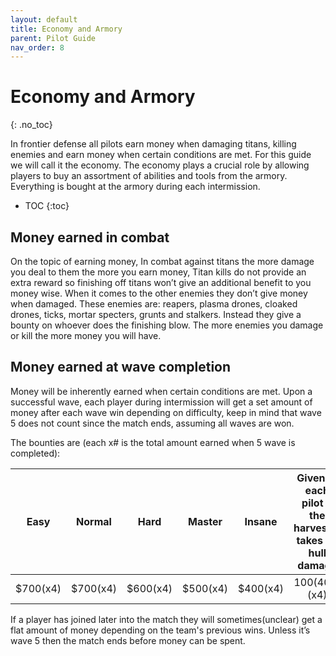 ```yaml
---
layout: default
title: Economy and Armory
parent: Pilot Guide
nav_order: 8
---
```


# Economy and Armory
{: .no_toc}

In frontier defense all pilots earn money when damaging titans, killing enemies and earn money when certain conditions are met. For this guide we will call it the economy. The economy plays a crucial role by allowing players to buy an assortment of abilities and tools from the armory. Everything is bought at the armory during each intermission.

- TOC
{:toc}

## Money earned in combat

On the topic of earning money, In combat against titans the more damage you deal to them the more you earn money, Titan kills do not provide an extra reward so finishing off titans won’t give an additional benefit to you money wise. When it comes to the other enemies they don’t give money when damaged. These enemies are: reapers, plasma drones, cloaked drones, ticks, mortar specters, grunts and stalkers. Instead they give a bounty on whoever does the finishing blow. The more enemies you damage or kill the more money you will have.

## Money earned at wave completion

Money will be inherently earned when certain conditions are met. Upon a successful wave, each player during intermission will get a set amount of money after each wave win depending on difficulty, keep in mind that wave 5 does not count since the match ends, assuming all waves are won.

The bounties are (each x# is the total amount earned when 5 wave is completed):

|   Easy   |  Normal  |   Hard   |  Master  |  Insane  | Given to each pilot if the harvester takes no hull damage | Will be rewarded to the wave mvp | Will be rewarded to any pilot individually that didn’t die in the previous wave. |
| :------: | :------: | :------: | :------: | :------: | :-------------------------------------------------------: | :------------------------------: | :------------------------------------------------------------------------------: |
| $700(x4) | $700(x4) | $600(x4) | $500(x4) | $400(x4) |                      $100($400)(x4)                       |             $100(x4)             |                                  $100(400)(x4)                                   |

If a player has joined later into the match they will sometimes(unclear) get a flat amount of money depending on the team's previous wins. Unless it’s wave 5 then the match ends before money can be spent.
